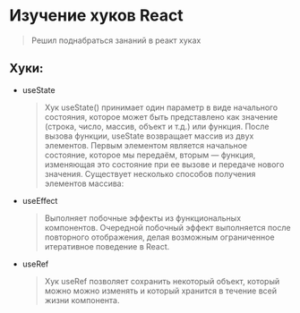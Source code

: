 # Изучение хуков React

> Решил поднабраться зананий в реакт хуках

## Хуки:

- useState
  > Хук useState() принимает один параметр в виде начального состояния, которое может быть представлено как значение (строка, число, массив, объект и т.д.) или функция. После вызова функции, useState возвращает массив из двух элементов. Первым элементом является начальное состояние, которое мы передаём, вторым — функция, изменяющая это состояние при ее вызове и передаче нового значения. Существует несколько способов получения элементов массива:
- useEffect
  > Выполняет побочные эффекты из функциональных компонентов. Очередной побочный эффект выполняется после повторного отображения, делая возможным ограниченное итеративное поведение в React.
- useRef
  > Хук useRef позволяет сохранить некоторый объект, который можно можно изменять и который хранится в течение всей жизни компонента.
